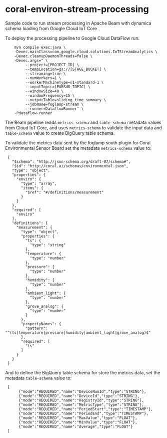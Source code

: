 # coral-environ-stream-processing
Sample code to run stream processing in Apache Beam with dynamica schema loading from Google Cloud IoT Core

To deploy the processing pipeline to Google Cloud DataFlow run:

        mvn compile exec:java \
        -Dexec.mainClass=com.google.cloud.solutions.IoTStreamAnalytics \
        -Dexec.cleanupDaemonThreads=false \
        -Dexec.args=" \
             --project=[PROJECT_ID] \
             --tempLocation=gs://[STAGE_BUCKET] \
             --streaming=true \
             --numWorkers=1 \
             --workerMachineType=n1-standard-1 \
             --inputTopic=[PUBSUB_TOPIC] \
             --windowSize=40 \
             --windowFrequency=15 \
             --outputTable=sliding_time_summary \
             --jobName=foglamp-stream \
             --runner=DataflowRunner" \
        -Pdataflow-runner

The Beam pipeline reads `metrics-schema` and `table-schema` metadata values from Cloud IoT Core, and uses `metrics-schema` to validate the input data and `table-schema` value to create BigQuery table schema.

To validate the metrics data sent by the foglamp south plugin for Coral Environmental Sensor Board set the metadata `metrics-schema` value to:

     {
       "$schema": "http://json-schema.org/draft-07/schema#",
       "$id": "http://coral.ai/schemas/environmental.json",
       "type": "object",
       "properties": {
         "enviro": {
           "type": "array",
           "items": {
             "$ref": "#/definitions/measurement"
           }
         }
       },
       "required": [
         "enviro"
       ],
       "definitions": {
         "measurement": {
           "type": "object",
           "properties": {
             "ts": {
               "type": "string"
             },
             "temperature": {
               "type": "number"
             },
             "pressure": {
               "type": "number"
             },
             "humidity": {
               "type": "number"
             },
             "ambient_light": {
               "type": "number"
             },
             "grove_analog": {
               "type": "number"
             }
           },
           "propertyNames": {
             "pattern": "^(ts|temperature|pressure|humidity|ambient_light|grove_analog)$"
           },
           "required": [
             "ts"
           ]
         }
       }
     }

And to define the BigQuery table schema for store the metrics data, set the metadata `table-schema` value to:

     [
          {"mode":"REQUIRED","name":"DeviceNumId","type":"STRING"},
          {"mode":"REQUIRED","name":"DeviceId","type":"STRING"},
          {"mode":"REQUIRED","name":"RegistryId","type":"STRING"},
          {"mode":"REQUIRED","name":"MetricType","type":"STRING"},
          {"mode":"REQUIRED","name":"PeriodStart","type":"TIMESTAMP"},
          {"mode":"REQUIRED","name":"PeriodEnd","type":"TIMESTAMP"},
          {"mode":"REQUIRED","name":"MaxValue","type":"FLOAT"},
          {"mode":"REQUIRED","name":"MinValue","type":"FLOAT"},
          {"mode":"REQUIRED","name":"Average","type":"FLOAT"}
     ]


